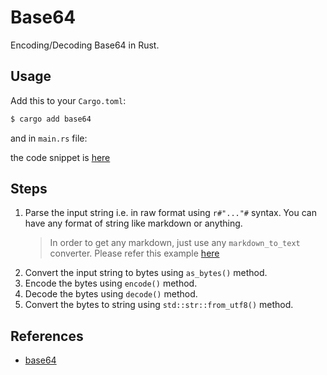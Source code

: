 # Base64

Encoding/Decoding Base64 in Rust.

## Usage

Add this to your `Cargo.toml`:

```sh
$ cargo add base64
```

and in `main.rs` file:

the code snippet is [here](./demo/src/main.rs)

## Steps

1. Parse the input string i.e. in raw format using `r#"..."#` syntax. You can have any format of string like markdown or anything.
   > In order to get any markdown, just use any `markdown_to_text` converter. Please refer this example [here](../markdown_to_text/demo/src/main.rs)
2. Convert the input string to bytes using `as_bytes()` method.
3. Encode the bytes using `encode()` method.
4. Decode the bytes using `decode()` method.
5. Convert the bytes to string using `std::str::from_utf8()` method.

## References

- [base64](https://crates.io/crates/base64)
